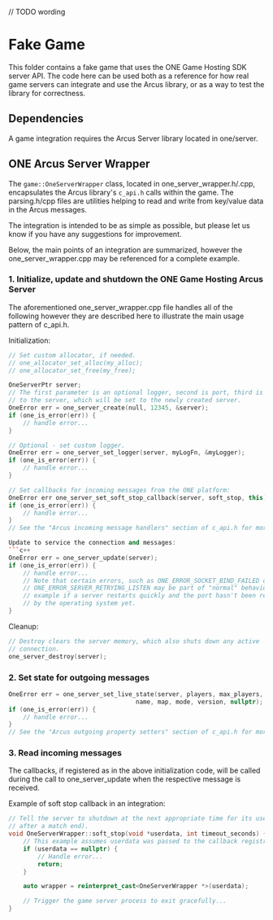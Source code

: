 // TODO wording
# Fake Game

This folder contains a fake game that uses the ONE Game Hosting SDK server API. The code here can be used both as a reference for how real game servers can integrate and use the Arcus library, or as a way to test the library for correctness.

## Dependencies

A game integration requires the Arcus Server library located in one/server.

## ONE Arcus Server Wrapper

The `game::OneServerWrapper` class, located in one_server_wrapper.h/.cpp, encapsulates the Arcus library's `c_api.h` calls within the game. The parsing.h/cpp files are utilities helping to read and write from key/value data in the Arcus messages.

The integration is intended to be as simple as possible, but please let us know if you have any suggestions for improvement.

Below, the main points of an integration are summarized, however the one_server_wrapper.cpp may be referenced for a complete example.

### 1. Initialize, update and shutdown the ONE Game Hosting Arcus Server

The aforementioned one_server_wrapper.cpp file handles all of the following however they are described here to illustrate the main usage pattern of c_api.h.

Initialization:
```c++
// Set custom allocator, if needed.
// one_allocator_set_alloc(my_alloc);
// one_allocator_set_free(my_free);

OneServerPtr server;
// The first parameter is an optional logger, second is port, third is a pointer
// to the server, which will be set to the newly created server.
OneError err = one_server_create(null, 12345, &server);
if (one_is_error(err)) {
    // handle error...
}

// Optional - set custom logger.
OneError err = one_server_set_logger(server, myLogFn, &myLogger);
if (one_is_error(err)) {
    // handle error...
}

// Set callbacks for incoming messages from the ONE platform:
OneError err one_server_set_soft_stop_callback(server, soft_stop, this)
if (one_is_error(err)) {
    // handle error...
}
// See the "Arcus incoming message handlers" section of c_api.h for more functions.

Update to service the connection and messages:
```c++
OneError err = one_server_update(server);
if (one_is_error(err)) {
    // handle error...
    // Note that certain errors, such as ONE_ERROR_SOCKET_BIND_FAILED or
    // ONE_ERROR_SERVER_RETRYING_LISTEN may be part of "normal" behavior, for
    // example if a server restarts quickly and the port hasn't been recycled
    // by the operating system yet.
}

```

Cleanup:
```c++
// Destroy clears the server memory, which also shuts down any active
// connection.
one_server_destroy(server);
```

### 2. Set state for outgoing messages

```c++
OneError err = one_server_set_live_state(server, players, max_players,
                                   name, map, mode, version, nullptr);
if (one_is_error(err)) {
    // handle error...
}
// See the "Arcus outgoing property setters" section of c_api.h for more functions.
```

### 3. Read incoming messages

The callbacks, if registered as in the above initialization code, will be called during the call to one_server_update when the respective message is received.

Example of soft stop callback in an integration:
```c++
// Tell the server to shutdown at the next appropriate time for its users (e.g.,
// after a match end).
void OneServerWrapper::soft_stop(void *userdata, int timeout_seconds) {
    // This example assumes userdata was passed to the callback registration.
    if (userdata == nullptr) {
        // Handle error...
        return;
    }

    auto wrapper = reinterpret_cast<OneServerWrapper *>(userdata);

    // Trigger the game server process to exit gracefully...
}
```
